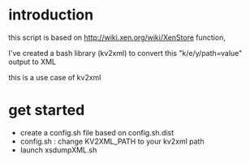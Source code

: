 # introduction

this script is based on http://wiki.xen.org/wiki/XenStore function,

I've created a bash library (kv2xml) to convert this "k/e/y/path=value" output to XML

this is a use case of kv2xml

# get started

  *  create a config.sh file based on config.sh.dist 
  *  config.sh : change KV2XML_PATH to your kv2xml path
  *  launch xsdumpXML.sh





